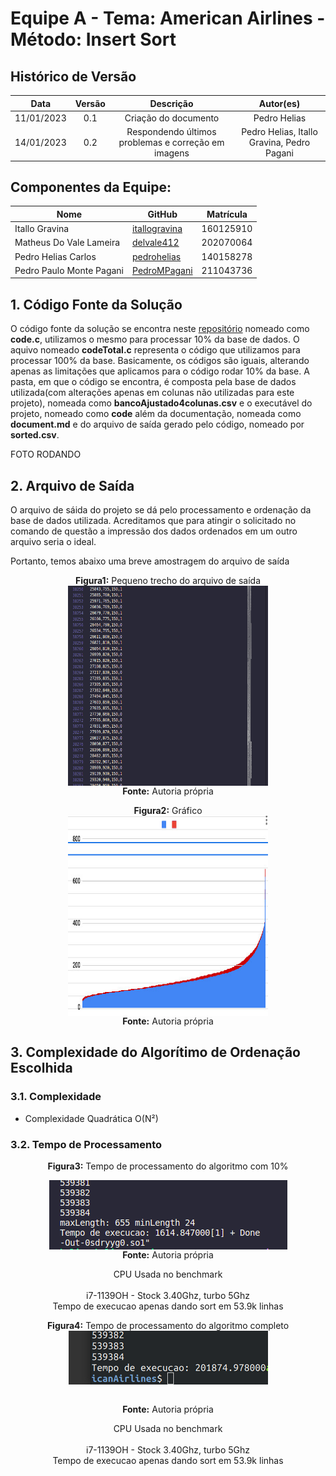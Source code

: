 

# Equipe A - Tema: American Airlines - Método: Insert Sort


## Histórico de Versão


|    Data    | Versão |           Descrição           |            Autor(es)             |
| :--------: | :----: | :---------------------------: | :------------------------------: |
| 11/01/2023 |  0.1   |     Criação do documento      |           Pedro Helias           |
| 14/01/2023 |  0.2   |     Respondendo últimos problemas e correção em imagens      |           Pedro Helias, Itallo Gravina, Pedro Pagani           |

## Componentes da Equipe:

| Nome            | GitHub      | Matrícula |
| ----------------- | ------------- | -----------  |
|  Itallo Gravina  | [itallogravina](https://github.com/itallogravina) | 160125910 | 
| Matheus Do Vale Lameira | [delvale412](https://github.com/delvale412) | 202070064 |
| Pedro Helias Carlos | [pedrohelias](https://github.com/pedrohelias) | 140158278 |
|  Pedro Paulo Monte Pagani  | [PedroMPagani](https://github.com/PedroMPagani) | 211043736 |


## 1. Código Fonte da Solução

O código fonte da solução se encontra neste <a href="https://github.com/pedrohelias/TP1-AmericanAirlines">repositório</a> nomeado como <b>code.c</b>, utilizamos o mesmo para processar 10% da base de dados. O aquivo nomeado <b>codeTotal.c</b> representa o código que utilizamos para processar 100% da base. Basicamente, os códigos são iguais, alterando apenas as limitações que aplicamos para o código rodar 10% da base. A pasta, em que o código se encontra, é composta pela base de dados utilizada(com alterações apenas em colunas não utilizadas para este projeto), nomeada como <b>bancoAjustado4colunas.csv</b> e o executável do projeto, nomeado como <b>code</b> além da documentação, nomeada como <b>document.md</b> e do arquivo de saída gerado pelo código, nomeado por <b>sorted.csv</b>. 

FOTO RODANDO

## 2. Arquivo de Saída

O arquivo de sáida do projeto se dá pelo processamento e ordenação da base de dados utilizada. Acreditamos que para atingir o solicitado no comando de questão a impressão dos dados ordenados em um outro arquivo seria o ideal. 

Portanto, temos abaixo uma breve amostragem do arquivo de saída

<div align="center">

<b>Figura1:</b> Pequeno trecho do arquivo de saída
<br>
<img align='center' height="320" width="320" src="https://github.com/pedrohelias/TP1-AmericanAirlines/blob/pedro/imagens/trecho_saida.png?raw=true">
<br>
<b>Fonte:</b> Autoria própria

<b>Figura2:</b> Gráfico
<br>
<img align='center' height="320" width="320" src="./imagens/be02ebc6-ae01-48ed-b2ce-ec8bda2110f7.jpg">
<br>
<b>Fonte:</b> Autoria própria

</div>

## 3. Complexidade do Algorítimo de Ordenação Escolhida

### 3.1. Complexidade
- Complexidade Quadrática O(N²)

### 3.2. Tempo de Processamento


<div align="center">

<b>Figura3:</b> Tempo de processamento do algoritmo com 10%
<br>

<img align='center' src="https://github.com/pedrohelias/TP1-AmericanAirlines/blob/pedro/imagens/tempo.png?raw=true">

<br>
<b>Fonte:</b> Autoria própria

CPU Usada no benchmark\
\
i7-1139OH - Stock 3.40Ghz, turbo 5Ghz
\
Tempo de execucao apenas dando sort em 53.9k linhas


</div>


<div align="center">

<b>Figura4:</b> Tempo de processamento do algoritmo completo
<br>
<img align='center' src="https://github.com/pedrohelias/TP1-AmericanAirlines/blob/main/imagens/execucaoTotal.png?raw=true">

<br>
<b>Fonte:</b> Autoria própria

CPU Usada no benchmark\
\
i7-1139OH - Stock 3.40Ghz, turbo 5Ghz
\
Tempo de execucao apenas dando sort em 53.9k linhas


</div>
